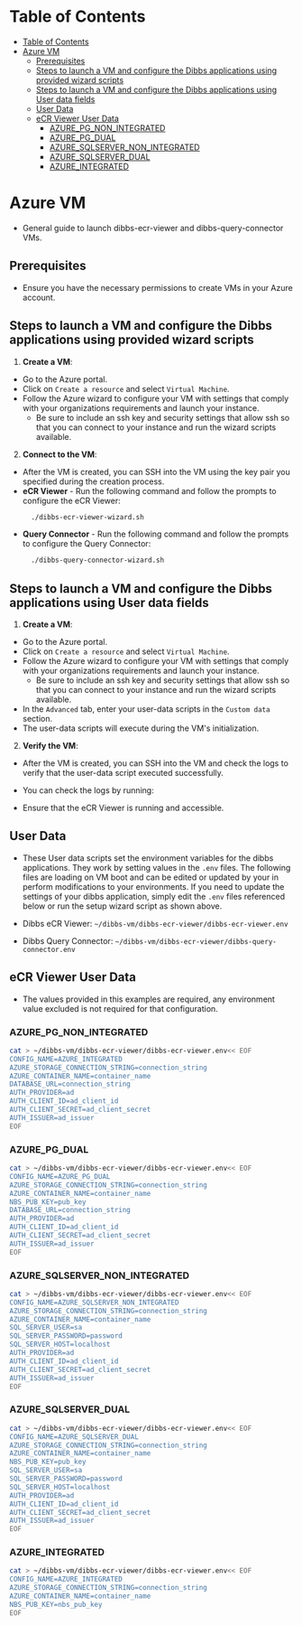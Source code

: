 # Table of Contents
- [Table of Contents](#table-of-contents)
- [Azure VM](#azure-vm)
  - [Prerequisites](#prerequisites)
  - [Steps to launch a VM and configure the Dibbs applications using provided wizard scripts](#steps-to-launch-a-vm-and-configure-the-dibbs-applications-using-provided-wizard-scripts)
  - [Steps to launch a VM and configure the Dibbs applications using User data fields](#steps-to-launch-a-vm-and-configure-the-dibbs-applications-using-user-data-fields)
  - [User Data](#user-data)
  - [eCR Viewer User Data](#ecr-viewer-user-data)
    - [AZURE\_PG\_NON\_INTEGRATED](#azure_pg_non_integrated)
    - [AZURE\_PG\_DUAL](#azure_pg_dual)
    - [AZURE\_SQLSERVER\_NON\_INTEGRATED](#azure_sqlserver_non_integrated)
    - [AZURE\_SQLSERVER\_DUAL](#azure_sqlserver_dual)
    - [AZURE\_INTEGRATED](#azure_integrated)

# Azure VM

- General guide to launch dibbs-ecr-viewer and dibbs-query-connector VMs.

## Prerequisites
- Ensure you have the necessary permissions to create VMs in your Azure account.

## Steps to launch a VM and configure the Dibbs applications using provided wizard scripts

1. **Create a VM**:
  - Go to the Azure portal.
  - Click on `Create a resource` and select `Virtual Machine`.
  - Follow the Azure wizard to configure your VM with settings that comply with your organizations requirements and launch your instance.
    - Be sure to include an ssh key and security settings that allow ssh so that you can connect to your instance and run the wizard scripts available.

2. **Connect to the VM**:
  - After the VM is created, you can SSH into the VM using the key pair you specified during the creation process.
  - **eCR Viewer** - Run the following command and follow the prompts to configure the eCR Viewer:
    ```bash
      ./dibbs-ecr-viewer-wizard.sh
    ```
  - **Query Connector** - Run the following command and follow the prompts to configure the Query Connector:
    ```bash
      ./dibbs-query-connector-wizard.sh
    ```

## Steps to launch a VM and configure the Dibbs applications using User data fields

1. **Create a VM**:
  - Go to the Azure portal.
  - Click on `Create a resource` and select `Virtual Machine`.
  - Follow the Azure wizard to configure your VM with settings that comply with your organizations requirements and launch your instance.
    - Be sure to include an ssh key and security settings that allow ssh so that you can connect to your instance and run the wizard scripts available.
  - In the `Advanced` tab, enter your user-data scripts in the `Custom data` section.
  - The user-data scripts will execute during the VM's initialization.

2. **Verify the VM**:
  - After the VM is created, you can SSH into the VM and check the logs to verify that the user-data script executed successfully.
  - You can check the logs by running:

  - Ensure that the eCR Viewer is running and accessible.

## User Data

- These User data scripts set the environment variables for the dibbs applications. They work by setting values in the `.env` files. The following files are loading on VM boot and can be edited or updated by your in perform modifications to your environments. If you need to update the settings of your dibbs application, simply edit the `.env` files referenced below or run the setup wizard script as shown above.

- Dibbs eCR Viewer: `~/dibbs-vm/dibbs-ecr-viewer/dibbs-ecr-viewer.env`
- Dibbs Query Connector: `~/dibbs-vm/dibbs-ecr-viewer/dibbs-query-connector.env`

## eCR Viewer User Data

- The values provided in this examples are required, any environment value excluded is not required for that configuration.

### AZURE_PG_NON_INTEGRATED
```bash
cat > ~/dibbs-vm/dibbs-ecr-viewer/dibbs-ecr-viewer.env<< EOF
CONFIG_NAME=AZURE_INTEGRATED
AZURE_STORAGE_CONNECTION_STRING=connection_string
AZURE_CONTAINER_NAME=container_name
DATABASE_URL=connection_string
AUTH_PROVIDER=ad
AUTH_CLIENT_ID=ad_client_id
AUTH_CLIENT_SECRET=ad_client_secret
AUTH_ISSUER=ad_issuer
EOF
```
### AZURE_PG_DUAL
```bash
cat > ~/dibbs-vm/dibbs-ecr-viewer/dibbs-ecr-viewer.env<< EOF
CONFIG_NAME=AZURE_PG_DUAL
AZURE_STORAGE_CONNECTION_STRING=connection_string
AZURE_CONTAINER_NAME=container_name
NBS_PUB_KEY=pub_key
DATABASE_URL=connection_string
AUTH_PROVIDER=ad
AUTH_CLIENT_ID=ad_client_id
AUTH_CLIENT_SECRET=ad_client_secret
AUTH_ISSUER=ad_issuer
EOF
```
### AZURE_SQLSERVER_NON_INTEGRATED
```bash
cat > ~/dibbs-vm/dibbs-ecr-viewer/dibbs-ecr-viewer.env<< EOF
CONFIG_NAME=AZURE_SQLSERVER_NON_INTEGRATED
AZURE_STORAGE_CONNECTION_STRING=connection_string
AZURE_CONTAINER_NAME=container_name
SQL_SERVER_USER=sa
SQL_SERVER_PASSWORD=password
SQL_SERVER_HOST=localhost
AUTH_PROVIDER=ad
AUTH_CLIENT_ID=ad_client_id
AUTH_CLIENT_SECRET=ad_client_secret
AUTH_ISSUER=ad_issuer
EOF
```
### AZURE_SQLSERVER_DUAL
```bash
cat > ~/dibbs-vm/dibbs-ecr-viewer/dibbs-ecr-viewer.env<< EOF
CONFIG_NAME=AZURE_SQLSERVER_DUAL
AZURE_STORAGE_CONNECTION_STRING=connection_string
AZURE_CONTAINER_NAME=container_name
NBS_PUB_KEY=pub_key
SQL_SERVER_USER=sa
SQL_SERVER_PASSWORD=password
SQL_SERVER_HOST=localhost
AUTH_PROVIDER=ad
AUTH_CLIENT_ID=ad_client_id
AUTH_CLIENT_SECRET=ad_client_secret
AUTH_ISSUER=ad_issuer
EOF
```
### AZURE_INTEGRATED
```bash
cat > ~/dibbs-vm/dibbs-ecr-viewer/dibbs-ecr-viewer.env<< EOF
CONFIG_NAME=AZURE_INTEGRATED
AZURE_STORAGE_CONNECTION_STRING=connection_string
AZURE_CONTAINER_NAME=container_name
NBS_PUB_KEY=nbs_pub_key
EOF
```
